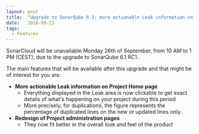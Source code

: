 ```yaml
---
layout: post
title:  "Upgrade to SonarQube 6.1: more actionable Leak information on your project home page"
date:   2016-09-23
tags:
  - Features
---
```


SonarCloud will be unavailable Monday 26th of September, from 10 AM to 1 PM (CEST), due to the upgrade
to SonarQube 6.1 RC1.

The main features that will be available after this upgrade and that might be of
interest for you are:

- **More actionable Leak information on Project Home page**
  - Everything displayed in the Leak area is now clickable to get exact details of what's happening on your project during this period
  - More precisely, for duplications, the figure represents the percentage of duplicated lines on the new or updated lines only.
- **Redesign of Project administration pages**
  - They now fit better in the overall look and feel of the product
